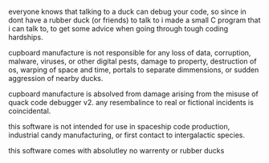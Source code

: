 everyone knows that talking to a duck can debug your code, so since in dont have a rubber duck (or friends) to talk to i made a small C program that i can talk to,
to get some advice when going through tough coding hardships.

cupboard manufacture is not responsible for any loss of data, corruption, malware, viruses, or other digital pests, damage to property, destruction of os, warping of space and time, portals to separate dimmensions, or sudden aggression of nearby ducks.

cupboard manufacture is absolved from damage arising from the misuse of quack code debugger v2. any resembalince to real or fictional incidents is coincidental.

this software is not intended for use in spaceship code production, industrial candy manufacturing, or first contact to intergalactic species.

this software comes with absolutley no warrenty or rubber ducks
